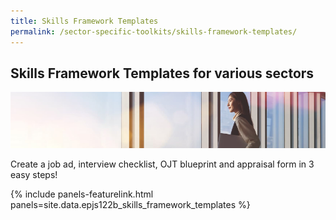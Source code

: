 ```yaml
---
title: Skills Framework Templates
permalink: /sector-specific-toolkits/skills-framework-templates/
---
```


## Skills Framework Templates for various sectors

![Toolkits](/images/epjs/resources-and-toolkits/toolkits/toolkit.png)

Create a job ad, interview checklist, OJT blueprint and appraisal form in 3 easy steps!

{% include panels-featurelink.html panels=site.data.epjs122b_skills_framework_templates %}
